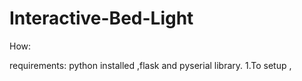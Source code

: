 # Interactive-Bed-Light

How:

requirements: python installed ,flask and pyserial library.
1.To setup , 
